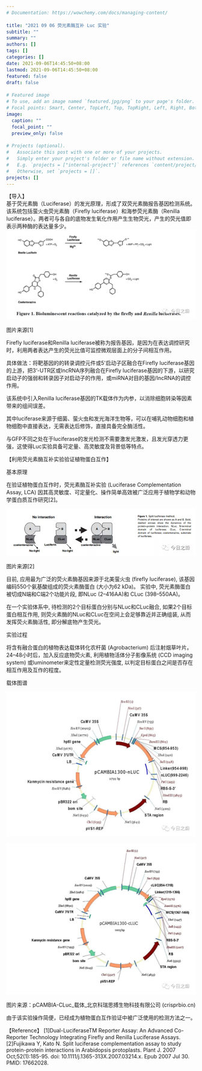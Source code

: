 ```yaml
---
# Documentation: https://wowchemy.com/docs/managing-content/

title: "2021 09 06 荧光素酶互补 Luc 实验"
subtitle: ""
summary: ""
authors: []
tags: []
categories: []
date: 2021-09-06T14:45:50+08:00
lastmod: 2021-09-06T14:45:50+08:00
featured: false
draft: false

# Featured image
# To use, add an image named `featured.jpg/png` to your page's folder.
# Focal points: Smart, Center, TopLeft, Top, TopRight, Left, Right, BottomLeft, Bottom, BottomRight.
image:
  caption: ""
  focal_point: ""
  preview_only: false

# Projects (optional).
#   Associate this post with one or more of your projects.
#   Simply enter your project's folder or file name without extension.
#   E.g. `projects = ["internal-project"]` references `content/project/deep-learning/index.md`.
#   Otherwise, set `projects = []`.
projects: []
---
```

【导入】     
基于荧光素酶（Luciferase）的发光原理，形成了双荧光素酶报告基因检测系统。该系统包括萤火虫荧光素酶（Firefly luciferase）和海参荧光素酶（Renilla luciferase）。两者可与各自的底物发生氧化作用产生生物荧光，产生的荧光值即表示两种酶的表达量多少。       
![](p1.png)

图片来源[1]   

Firefly luciferase和Renilla luciferase被称为报告基因，是因为在表达调控研究时，利用两者表达产生的荧光比值可监控微观层面上的分子间相互作用。

具体做法：将靶基因的的转录调控元件或5'启动子区融合在Firefly luciferase基因的上游，把3‘-UTR区或IncRNA序列融合在Firefly luciferase基因的下游，以研究启动子的强弱和转录因子对启动子的作用，或miRNA对目的基因/IncRNA的调控作用。

该系统中引入Renilla luciferase基因的TK载体作为内参，以消除细胞转染等因素带来的组间误差。

其中luciferase来源于细菌、萤火虫和发光海洋生物等，可以在哺乳动物细胞和植物细胞中直接表达，无需表达后修饰，直接具备完全酶活性。

与GFP不同之处在于luciferase的发光检测不需要激发光激发，且发光穿透力更强，这使得Luc实验具备可定量、高灵敏度及背景低等特点。

【利用荧光素酶互补实验验证植物蛋白互作】

基本原理

在验证植物蛋白互作时，荧光素酶互补实验 (Luciferase Complementation Assay, LCA) 因其高灵敏度、可定量化、操作简单高效被广泛应用于植物学和动物学蛋白质互作研究[2]。



![](p2.png) 

图片来源[2]

目前, 应用最为广泛的荧火素酶基因来源于北美萤火虫 (firefly luciferase), 该基因编码550个氨基酸组成的荧火素酶蛋白 (大小为62 kDa)。
实验中, 荧光素酶蛋白被切成N端和C端2个功能片段, 即NLuc (2–416AA)和 CLuc (398–550AA)。

在一个实验体系中, 待检测的2个目标蛋白分别与NLuc和CLuc融合, 如果2个目标蛋白相互作用, 则荧火素酶的NLuc和CLuc在空间上会足够靠近并正确组装, 从而发挥荧火素酶活性, 即分解底物产生荧光。

实验过程

将含有融合蛋白的植物表达载体转化农杆菌 (Agrobacterium) 后注射烟草叶片。24–48小时后，加入反应底物荧火素, 利用植物活体分子影像系统 (CCD imaging system) 或luminometer来定性定量检测荧光强度, 以判定目标蛋白之间是否存在相互作用及互作的程度。

载体图谱

![](p3.png) 

![](p4.png) 

图片来源：pCAMBIA-CLuc_载体_北京科瑞思搏生物科技有限公司 (crisprbio.cn)


由于该实验操作简便，已经成为植物蛋白互作验证中被广泛使用的检测方法之一。


【Reference】
[1]Dual-LuciferaseTM Reporter Assay: An Advanced Co-Reporter Technology Integrating Firefly and Renilla Luciferase Assays.
[2]Fujikawa Y, Kato N. Split luciferase complementation assay to study protein-protein interactions in Arabidopsis protoplasts. Plant J. 2007 Oct;52(1):185-95. doi: 10.1111/j.1365-313X.2007.03214.x. Epub 2007 Jul 30. PMID: 17662028.